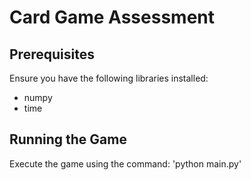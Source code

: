 # Card Game Assessment 

## Prerequisites
Ensure you have the following libraries installed:
- numpy
- time

## Running the Game
Execute the game using the command:
'python main.py'
